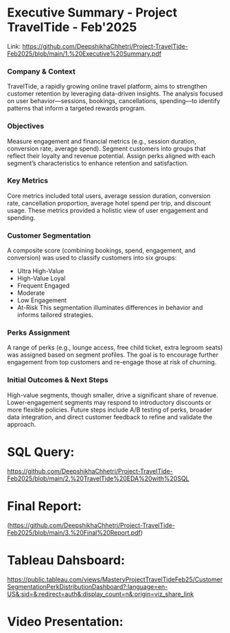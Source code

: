 # Executive Summary - Project TravelTide - Feb'2025
Link: https://github.com/DeepshikhaChhetri/Project-TravelTide-Feb2025/blob/main/1.%20Executive%20Summary.pdf

### Company & Context
TravelTide, a rapidly growing online travel platform, aims to strengthen customer retention by leveraging data-driven insights. The analysis focused on user behavior—sessions, bookings, cancellations, spending—to identify patterns that inform a targeted rewards program.

### Objectives
Measure engagement and financial metrics (e.g., session duration, conversion rate, average spend).
Segment customers into groups that reflect their loyalty and revenue potential.
Assign perks aligned with each segment’s characteristics to enhance retention and satisfaction.

### Key Metrics
Core metrics included total users, average session duration, conversion rate, cancellation proportion, average hotel spend per trip, and discount usage. These metrics provided a holistic view of user engagement and spending.

### Customer Segmentation
A composite score (combining bookings, spend, engagement, and conversion) was used to classify customers into six groups:
- Ultra High-Value
- High-Value Loyal
- Frequent Engaged
- Moderate
- Low Engagement
- At-Risk
This segmentation illuminates differences in behavior and informs tailored strategies.

### Perks Assignment
A range of perks (e.g., lounge access, free child ticket, extra legroom seats) was assigned based on segment profiles. The goal is to encourage further engagement from top customers and re-engage those at risk of churning.

### Initial Outcomes & Next Steps
High-value segments, though smaller, drive a significant share of revenue.
Lower-engagement segments may respond to introductory discounts or more flexible policies.
Future steps include A/B testing of perks, broader data integration, and direct customer feedback to refine and validate the approach.

# SQL Query: 
https://github.com/DeepshikhaChhetri/Project-TravelTide-Feb2025/blob/main/2.%20TravelTide%20EDA%20with%20SQL

# Final Report: 
(https://github.com/DeepshikhaChhetri/Project-TravelTide-Feb2025/blob/main/3.%20Final%20Report.pdf)

# Tableau Dahsboard: 
https://public.tableau.com/views/MasteryProjectTravelTideFeb25/CustomerSegmentationPerkDistributionDashboard?:language=en-US&:sid=&:redirect=auth&:display_count=n&:origin=viz_share_link

# Video Presentation: 
